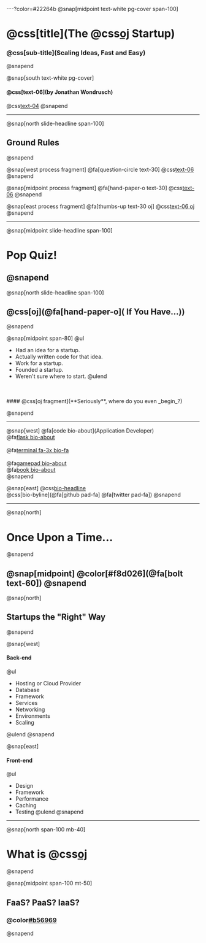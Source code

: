 ---?color=#22264b
@snap[midpoint text-white pg-cover span-100]
# @css[title](The @css[oj](Serverless) Startup)
### @css[sub-title](Scaling Ideas, Fast and Easy)
@snapend

@snap[south text-white pg-cover]
#### @css[text-06](by **Jonathan Wondrusch**)
@css[text-04](@jwondrusch)
@snapend

---

@snap[north slide-headline span-100]
## Ground Rules
@snapend

@snap[west process fragment]
@fa[question-circle text-30]
@css[text-06](**Questions**)
@snapend

@snap[midpoint process fragment]
@fa[hand-paper-o text-30]
@css[text-06](**Participation**)
@snapend

@snap[east process fragment]
@fa[thumbs-up text-30 oj]
@css[text-06 oj](**Fun**)
@snapend

---
@snap[midpoint slide-headline span-100]
# Pop Quiz!
@snapend
---

@snap[north slide-headline span-100]
## @css[oj](@fa[hand-paper-o]( If You Have...))
@snapend

@snap[midpoint span-80]
@ul
- Had an idea for a startup.
- Actually written code for that idea.
- Work for a startup.
- Founded a startup.
- Weren't sure where to start.
@ulend

<br/>
<br/>
#### @css[oj fragment](**Seriously**, where do you even _begin_?)

@snapend

---

@snap[west]
@fa[code bio-about](Application Developer)<br>
@fa[flask bio-about](Founder)
<br><br>
@fa[terminal fa-3x bio-fa](dev)
<br><br>
@fa[gamepad bio-about](Gamer)<br>
@fa[book bio-about](Reader)<br>
@snapend

@snap[east]
@css[bio-headline](Jonathan<br>Wondrusch)
<br>
@css[bio-byline](@fa[github pad-fa] @fa[twitter pad-fa])
@snapend

---

@snap[north]
# Once Upon a Time...
@snapend

@snap[midpoint]
@color[#f8d026](@fa[bolt text-60])
@snapend
---
@snap[north]
## Startups the "Right" Way
@snapend

@snap[west]
#### Back-end
@ul
- Hosting or Cloud Provider
- Database
- Framework
- Services
- Networking
- Environments
- Scaling

@ulend
@snapend

@snap[east]
#### Front-end
@ul
- Design
- Framework
- Performance
- Caching
- Testing
@ulend
@snapend

---

@snap[north span-100 mb-40]
# What is @css[oj](Serverless?)
@snapend

@snap[midpoint span-100 mt-50]
## FaaS? PaaS? IaaS?
### @color[#b56969](Huh?!)
@snapend
